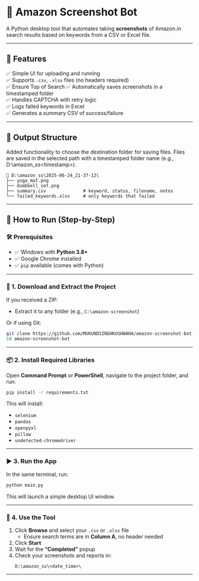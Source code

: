 # 🛒 Amazon Screenshot Bot

A Python desktop tool that automates taking **screenshots** of Amazon.in search results based on keywords from a CSV or Excel file.

---

## 📸 Features

✅ Simple UI for uploading and running  
✅ Supports `.csv`, `.xlsx` files (no headers required)   
✅ Ensure Top of Search
✅ Automatically saves screenshots in a timestamped folder  
✅ Handles CAPTCHA with retry logic  
✅ Logs failed keywords in Excel  
✅ Generates a summary CSV of success/failure  

---

## 📁 Output Structure

Added functionality to choose the destination folder for saving files. Files are saved in the selected path with a timestamped folder name (e.g., D:\amazon_ss\<timestamp>).

```
📂 D:\amazon_ss\2025-06-24_21-37-12\
├── yoga_mat.png
├── dumbbell_set.png
├── summary.csv              # keyword, status, filename, notes
└── failed_keywords.xlsx     # only keywords that failed
```

---

## 🚀 How to Run (Step-by-Step)

### 🛠️ Prerequisites

- ✅ Windows with **Python 3.8+**
- ✅ Google Chrome installed
- ✅ `pip` available (comes with Python)

---

### 📁 1. Download and Extract the Project

If you received a ZIP:
- Extract it to any folder (e.g., `C:\amazon-screenshot`)

Or if using Git:
```bash
git clone https://github.com/MUKUNDSINGHKUSHWAHA/amazon-screenshot-bot.git
cd amazon-screenshot-bot
```

---

### 📦 2. Install Required Libraries

Open **Command Prompt** or **PowerShell**, navigate to the project folder, and run:

```bash
pip install -r requirements.txt
```

This will install:
- `selenium`
- `pandas`
- `openpyxl`
- `pillow`
- `undetected-chromedriver`

---

### ▶️ 3. Run the App

In the same terminal, run:

```bash
python main.py
```

This will launch a simple desktop UI window.

---

### 📂 4. Use the Tool

1. Click **Browse** and select your `.csv` or `.xlsx` file  
   - Ensure search terms are in **Column A**, no header needed  
2. Click **Start**  
3. Wait for the **“Completed”** popup  
4. Check your screenshots and reports in:  
   ```
   D:\amazon_ss\<date_time>\
   ```

---

 
